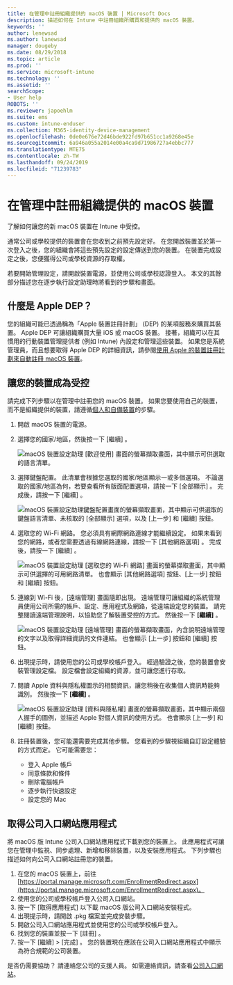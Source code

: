 ```yaml
---
title: 在管理中註冊組織提供的 macOS 裝置 | Microsoft Docs
description: 描述如何在 Intune 中註冊組織所購買和提供的 macOS 裝置。
keywords: ''
author: lenewsad
ms.author: lanewsad
manager: dougeby
ms.date: 08/29/2018
ms.topic: article
ms.prod: ''
ms.service: microsoft-intune
ms.technology: ''
ms.assetid: ''
searchScope:
- User help
ROBOTS: ''
ms.reviewer: japoehlm
ms.suite: ems
ms.custom: intune-enduser
ms.collection: M365-identity-device-management
ms.openlocfilehash: 0de0e676e72d46bde922fd97b651cc1a9268e45e
ms.sourcegitcommit: 6a946a055a2014e00a4ca9d71986727a4ebbc777
ms.translationtype: MTE75
ms.contentlocale: zh-TW
ms.lasthandoff: 09/24/2019
ms.locfileid: "71239783"
---
```

# <a name="enroll-your-organization-provided-macos-device-in-management"></a>在管理中註冊組織提供的 macOS 裝置

了解如何讓您的新 macOS 裝置在 Intune 中受控。  

通常公司或學校提供的裝置會在您收到之前預先設定好。 在您開啟裝置並於第一次登入之後，您的組織會將這些預先設定的設定傳送到您的裝置。 在裝置完成設定之後，您便獲得公司或學校資源的存取權。

若要開始管理設定，請開啟裝置電源，並使用公司或學校認證登入。 本文的其餘部分描述您在逐步執行設定助理時將看到的步驟和畫面。

## <a name="what-is-apple-dep"></a>什麼是 Apple DEP？

您的組織可能已透過稱為「Apple 裝置註冊計劃」  (DEP) 的某項服務來購買其裝置。 Apple DEP 可讓組織購買大量 iOS 或 macOS 裝置。 接著，組織可以在其慣用的行動裝置管理提供者 (例如 Intune) 內設定和管理這些裝置。 如果您是系統管理員，而且想要取得 Apple DEP 的詳細資訊，請參閱[使用 Apple 的裝置註冊計劃來自動註冊 macOS 裝置](https://docs.microsoft.com/intune/device-enrollment-program-enroll-macos)。  

## <a name="get-your-device-managed"></a>讓您的裝置成為受控

請完成下列步驟以在管理中註冊您的 macOS 裝置。 如果您要使用自己的裝置，而不是組織提供的裝置，請遵循[個人和自備裝置](enroll-your-device-in-intune-macos-cp.md)的步驟。  

1. 開啟 macOS 裝置的電源。
2. 選擇您的國家/地區，然後按一下 [繼續]  。  

   ![macOS 裝置設定助理 [歡迎使用] 畫面的螢幕擷取畫面，其中顯示可供選取的語言清單。](./media/macos-dep-welcome-1808.png)
3. 選擇鍵盤配置。 此清單會根據您選取的國家/地區顯示一或多個選項。 不論選取的國家/地區為何，若要查看所有版面配置選項，請按一下 [全部顯示]  。 完成後，請按一下 [繼續]  。  

   ![macOS 裝置設定助理鍵盤配置畫面的螢幕擷取畫面，其中顯示可供選取的鍵盤語言清單、未核取的 [全部顯示] 選項，以及 [上一步] 和 [繼續] 按鈕。](./media/macos-dep-keyboard-1808.png)  
4. 選取您的 Wi-Fi 網路。 您必須具有網際網路連線才能繼續設定。 如果未看到您的網路，或者您需要透過有線網路連線，請按一下 [其他網路選項]  。 完成後，請按一下 [繼續]  。  

   ![macOS 裝置設定助理 [選取您的 Wi-Fi 網路] 畫面的螢幕擷取畫面，其中顯示可供選擇的可用網路清單。 也會顯示 [其他網路選項] 按鈕、[上一步] 按鈕和 [繼續] 按鈕。](./media/macos-dep-wifi-1808.png)  
5. 連線到 Wi-Fi 後，[遠端管理]  畫面隨即出現。 遠端管理可讓組織的系統管理員使用公司所需的帳戶、設定、應用程式及網路，從遠端設定您的裝置。 請完整閱讀遠端管理說明，以協助您了解裝置受控的方式。 然後按一下 **[繼續]** 。  

   ![macOS 裝置設定助理 [遠端管理] 畫面的螢幕擷取畫面，內含說明遠端管理的文字以及取得詳細資訊的文件連結。 也會顯示 [上一步] 按鈕和 [繼續] 按鈕。](./media/macos-dep-remote-management-1-1808.png)  
6. 出現提示時，請使用您的公司或學校帳戶登入。 經過驗證之後，您的裝置會安裝管理設定檔。 設定檔會設定組織的資源，並可讓您進行存取。  
7. 閱讀 Apple 資料與隱私權圖示的相關資訊，讓您稍後在收集個人資訊時能夠識別。 然後按一下 **[繼續]** 。  

   ![macOS 裝置設定助理 [資料與隱私權] 畫面的螢幕擷取畫面，其中顯示兩個人握手的圖例，並描述 Apple 對個人資訊的使用方式。 也會顯示 [上一步] 和 [繼續] 按鈕。](./media/macos-dep-apple-data-privacy-1808.png)  
8. 註冊裝置後，您可能還需要完成其他步驟。 您看到的步驟視組織自訂設定體驗的方式而定。 它可能需要您：
    * 登入 Apple 帳戶
    * 同意條款和條件
    * 刪除電腦帳戶
    * 逐步執行快速設定
    * 設定您的 Mac  

## <a name="get-the-company-portal-app"></a>取得公司入口網站應用程式

將 macOS 版 Intune 公司入口網站應用程式下載到您的裝置上。 此應用程式可讓您在管理中監視、同步處理、新增和移除裝置，以及安裝應用程式。 下列步驟也描述如何向公司入口網站註冊您的裝置。

1. 在您的 macOS 裝置上，前往 [https://portal.manage.microsoft.com/EnrollmentRedirect.aspx](https://portal.manage.microsoft.com/EnrollmentRedirect.aspx)。
2. 使用您的公司或學校帳戶登入公司入口網站。 
3. 按一下 [取得應用程式]  以下載 macOS 版公司入口網站安裝程式。
4. 出現提示時，請開啟 .pkg 檔案並完成安裝步驟。
5. 開啟公司入口網站應用程式並使用您的公司或學校帳戶登入。
6. 找到您的裝置並按一下 [註冊]  。
7. 按一下 [繼續]   > [完成]  。 您的裝置現在應該在公司入口網站應用程式中顯示為符合規範的公司裝置。

是否仍需要協助？ 請連絡您公司的支援人員。 如需連絡資訊，請查看[公司入口網站](https://go.microsoft.com/fwlink/?linkid=2010980)。
